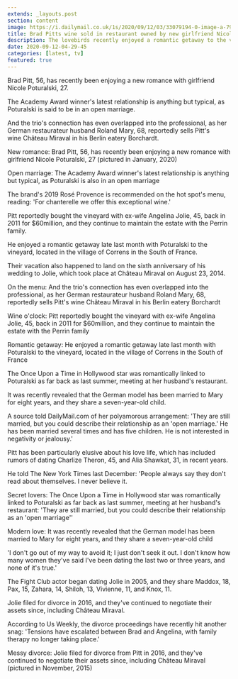 ```yaml
---
extends: _layouts.post
section: content
image: https://i.dailymail.co.uk/1s/2020/09/12/03/33079194-0-image-a-79_1599879570004.jpg 
title: Brad Pitts wine sold in restaurant owned by new girlfriend Nicole Poturalskis husband Roland Mary 
description: The lovebirds recently enjoyed a romantic getaway to the vineyard, which he still shares with Jolie. The trip landed on the anniversary of their 2014 wedding, which also took place at the vineyard. 
date: 2020-09-12-04-29-45 
categories: [latest, tv] 
featured: true 
--- 
```

Brad Pitt, 56, has recently been enjoying a new romance with girlfriend Nicole Poturalski, 27.

The Academy Award winner's latest relationship is anything but typical, as Poturalski is said to be in an open marriage. 

And the trio's connection has even overlapped into the professional, as her German restaurateur husband Roland Mary, 68, reportedly sells Pitt's wine Château Miraval in his Berlin eatery Borchardt.

New romance: Brad Pitt, 56, has recently been enjoying a new romance with girlfriend Nicole Poturalski, 27 (pictured in January, 2020)

Open marriage: The Academy Award winner's latest relationship is anything but typical, as Poturalski is also in an open marriage 

The brand's 2019 Rosé Provence is recommended on the hot spot's menu, reading: 'For chanterelle we offer this exceptional wine.'

Pitt reportedly bought the vineyard with ex-wife Angelina Jolie, 45, back in 2011 for $60million, and they continue to maintain the estate with the Perrin family. 

He enjoyed a romantic getaway late last month with Poturalski to the vineyard, located in the village of Correns in the South of France.

Their vacation also happened to land on the sixth anniversary of his wedding to Jolie, which took place at Château Miraval on August 23, 2014. 

On the menu: And the trio's connection has even overlapped into the professional, as her German restaurateur husband Roland Mary, 68, reportedly sells Pitt's wine Château Miraval in his Berlin eatery Borchardt

Wine o'clock: Pitt reportedly bought the vineyard with ex-wife Angelina Jolie, 45, back in 2011 for $60million, and they continue to maintain the estate with the Perrin family

Romantic getaway: He enjoyed a romantic getaway late last month with Poturalski to the vineyard, located in the village of Correns in the South of France

The Once Upon a Time in Hollywood star was romantically linked to Poturalski as far back as last summer, meeting at her husband's restaurant. 

It was recently revealed that the German model has been married to Mary for eight years, and they share a seven-year-old child. 

A source told DailyMail.com of her polyamorous arrangement: 'They are still married, but you could describe their relationship as an 'open marriage.' He has been married several times and has five children. He is not interested in negativity or jealousy.'

Pitt has been particularly elusive about his love life, which has included rumors of dating Charlize Theron, 45, and Alia Shawkat, 31, in recent years. 

He told The New York Times last December: 'People always say they don't read about themselves. I never believe it. 

Secret lovers: The Once Upon a Time in Hollywood star was romantically linked to Poturalski as far back as last summer, meeting at her husband's restaurant: 'They are still married, but you could describe their relationship as an 'open marriage''

Modern love: It was recently revealed that the German model has been married to Mary for eight years, and they share a seven-year-old child

'I don't go out of my way to avoid it; I just don't seek it out. I don't know how many women they've said I've been dating the last two or three years, and none of it's true.'

The Fight Club actor began dating Jolie in 2005, and they share Maddox, 18, Pax, 15, Zahara, 14, Shiloh, 13, Vivienne, 11, and Knox, 11.

Jolie filed for divorce in 2016, and they've continued to negotiate their assets since, including Château Miraval.

According to Us Weekly, the divorce proceedings have recently hit another snag: 'Tensions have escalated between Brad and Angelina, with family therapy no longer taking place.' 

Messy divorce: Jolie filed for divorce from Pitt in 2016, and they've continued to negotiate their assets since, including Château Miraval (pictured in November, 2015)

